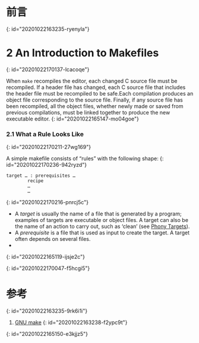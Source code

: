 # 前言
{: id="20201022163235-ryenyla"}

# 2 An Introduction to Makefiles
{: id="20201022170137-lcacoqe"}

When `make` recompiles the editor, each changed C source file must be recompiled. If a header file has changed, each C source file that includes the header file must be recompiled to be safe.Each compilation produces an object file corresponding to the source file. Finally, if any source file has been recompiled, all the object files, whether newly made or saved from previous compilations, must be linked together to produce the new executable editor.
{: id="20201022165147-mo04goe"}

### 2.1 What a Rule Looks Like
{: id="20201022170211-27wg169"}

A simple makefile consists of “rules” with the following shape:
{: id="20201022170236-942ryzd"}

```
target … : prerequisites …
        recipe
        …
        …
```
{: id="20201022170216-pnrcj5c"}

- A *target* is usually the name of a file that is generated by a program; examples of targets are executable or object files. A target can also be the name of an action to carry out, such as ‘clean’ (see [Phony Targets](https://www.gnu.org/software/make/manual/make.htmlPhony-Targets)).
- A *prerequisite* is a file that is used as input to create the target. A target often depends on several files.
-
{: id="20201022165119-ijsje2c"}

{: id="20201022170047-f5hcgi5"}

# 参考
{: id="20201022163235-9rk6i1i"}

1. [GNU make](https://www.gnu.org/software/make/manual/make.html)
{: id="20201022163238-f2ypc9t"}

{: id="20201022165150-e3kjjz5"}
